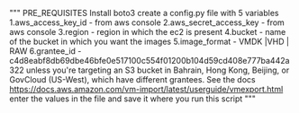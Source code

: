 """ PRE_REQUISITES
Install boto3
create a config.py file with 5 variables
1.aws_access_key_id        - from aws console
2.aws_secret_access_key    - from aws console
3.region                   - region in which the ec2 is present
4.bucket                   - name of the bucket in which you want the images
5.image_format             - VMDK |VHD | RAW
6.grantee_id               - c4d8eabf8db69dbe46bfe0e517100c554f01200b104d59cd408e777ba442a322
                             unless you're targeting an S3 bucket in Bahrain, Hong Kong, Beijing,
                             or GovCloud (US-West), which have different grantees.
                             See the docs
                             https://docs.aws.amazon.com/vm-import/latest/userguide/vmexport.html
enter the values in the file and save it where you run this script
    """
